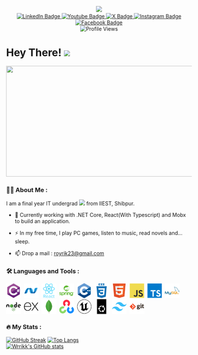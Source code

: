 <div id="header" align="center">
  <img src="https://media.giphy.com/media/MC6eSuC3yypCU/giphy.gif" width="100"/>
</div>
<div id="badges" align="center">
  <a href="https://www.linkedin.com/in/anirban-roy-155714201">
    <img src="https://img.shields.io/badge/LinkedIn-blue?style=for-the-badge&logo=linkedin&logoColor=white" alt="LinkedIn Badge"/>
  </a>
  <a href="https://www.youtube.com/channel/UC3LO9hSZX8AqOAjpEWep_zA">
    <img src="https://img.shields.io/badge/YouTube-red?style=for-the-badge&logo=youtube&logoColor=white" alt="Youtube Badge"/>
  </a>
  <a href="https://x.com/_Wrrikk_">
    <img src="https://img.shields.io/badge/X-black?style=for-the-badge&logo=X&logoColor=white" alt="X Badge"/>
  </a>
  <a href="https://www.instagram.com/wrrikk">
    <img src="https://img.shields.io/badge/Instagram-E4405F?style=for-the-badge&logo=instagram&logoColor=white" alt="Instagram Badge"/>
  </a>
  <a href="https://www.facebook.com/wrrikk/">
    <img src="https://img.shields.io/badge/Facebook-316FF6?style=for-the-badge&logo=facebook&logoColor=white" alt="Facebook Badge"/>
  </a>
</div>
<div align = "center">
  <img src="https://komarev.com/ghpvc/?username=Wrrikk&style=flat-square&color=blue" alt="Profile Views""/>
</div>
<h1>
  Hey There!
  <img src="https://media.giphy.com/media/hvRJCLFzcasrR4ia7z/giphy.gif" width="30px"/>
</h1>
<div align="center">
  <img src="https://media.giphy.com/media/Wj7lNjMNDxSmc/giphy.gif" width="600" height="300"/>
</div>


### :man_technologist: About Me :
I am a final year IT undergrad <img src="https://media.giphy.com/media/WUlplcMpOCEmTGBtBW/giphy.gif" width="30"> from IIEST, Shibpur.

- :seedling: Currently working with .NET Core, React(With Typescript) and Mobx to build an application.

- :zap: In my free time, I play PC games, listen to music, read novels and... sleep.

- :mailbox: Drop a mail : royrik23@gmail.com
                                                          
### :hammer_and_wrench: Languages and Tools :
<div>
  <a href="https://learn.microsoft.com/en-us/dotnet/csharp/"><img src="https://github.com/devicons/devicon/blob/master/icons/csharp/csharp-original.svg" title="C#" alt="CSharp" width="40" height="40"/></a>&nbsp;
  <a href="https://dotnet.microsoft.com/en-us/apps/aspnet"><img src="https://github.com/devicons/devicon/blob/master/icons/dot-net/dot-net-original.svg" title="ASP.NET" alt=".NET" width="40" height="40"/></a>&nbsp;
  <a href="https://reactjs.org/"><img src="https://github.com/devicons/devicon/blob/master/icons/react/react-original-wordmark.svg" title="React" alt="React" width="40" height="40"/></a>&nbsp;
  <a href="https://spring.io/"><img src="https://github.com/devicons/devicon/blob/master/icons/spring/spring-original-wordmark.svg" title="Spring" alt="Spring" width="40" height="40"/></a>&nbsp;
  <a href="https://isocpp.org/"><img src="https://github.com/devicons/devicon/blob/master/icons/cplusplus/cplusplus-original.svg" title="C++" alt="CPlusPlus" width="40" height="40"/></a>&nbsp;
  <a href="https://www.w3schools.com/css/"><img src="https://github.com/devicons/devicon/blob/master/icons/css3/css3-plain-wordmark.svg"  title="CSS3" alt="CSS" width="40" height="40"/></a>&nbsp;
  <a href="https://html.spec.whatwg.org/"><img src="https://github.com/devicons/devicon/blob/master/icons/html5/html5-original.svg" title="HTML5" alt="HTML" width="40" height="40"/></a>&nbsp;
  <a href="https://www.javascript.com/"><img src="https://github.com/devicons/devicon/blob/master/icons/javascript/javascript-original.svg" title="JavaScript" alt="JavaScript" width="40" height="40"/></a>&nbsp;
  <a href="https://www.typescriptlang.org/"><img src="https://github.com/devicons/devicon/blob/master/icons/typescript/typescript-original.svg" title="TypeScript" alt="TypeScript" width="40" height="40"/></a>&nbsp;
  <a href="https://www.mysql.com/"><img src="https://github.com/devicons/devicon/blob/master/icons/mysql/mysql-original-wordmark.svg" title="MySQL"  alt="MySQL" width="40" height="40"/></a>&nbsp;
  <a href="https://nodejs.org/en/"><img src="https://github.com/devicons/devicon/blob/master/icons/nodejs/nodejs-original-wordmark.svg" title="NodeJS" alt="NodeJS" width="40" height="40"/></a>&nbsp;
  <a href="https://expressjs.com/"><img src="https://github.com/devicons/devicon/blob/master/icons/express/express-original.svg" title="Express" alt="Express" width="40" height="40"/></a>&nbsp;
  <a href="https://www.mongodb.com/"><img src="https://github.com/devicons/devicon/blob/master/icons/mongodb/mongodb-original.svg" title="MongoDB" alt="MongoDB" width="40" height="40"/></a>&nbsp;
  <a href="https://opencv.org/"><img src="https://github.com/devicons/devicon/blob/master/icons/opencv/opencv-original.svg" title="OpenCV" alt="OpenCV" width="40" height="40"/></a>&nbsp;
  <a href="https://www.unrealengine.com/"><img src="https://github.com/devicons/devicon/blob/master/icons/unrealengine/unrealengine-original.svg" title="UnrealEngine" alt="UE5" width="40" height="40"/></a>&nbsp;
  <a href="https://ubuntu.com/"><img src="https://github.com/devicons/devicon/blob/master/icons/ubuntu/ubuntu-plain.svg" title="Ubuntu" alt="Ubuntu" width="40" height="40"/></a>&nbsp;
  <a href="https://tailwindcss.com/"><img src="https://github.com/devicons/devicon/blob/master/icons/tailwindcss/tailwindcss-plain.svg" title="Tailwind" alt="Tailwind" width="40" height="40"/></a>&nbsp;
  <a href="https://git-scm.com/"><img src="https://github.com/devicons/devicon/blob/master/icons/git/git-original-wordmark.svg" title="Git" **alt="Git" width="40" height="40"/></a>
</div>
                                                                                                                                               
### :fire: My Stats :
[![GitHub Streak](http://github-readme-streak-stats.herokuapp.com?user=Wrrikk&theme=dark&background=000000)](https://git.io/streak-stats)
[![Top Langs](https://github-readme-stats.vercel.app/api/top-langs/?username=Wrrikk&layout=compact&theme=vision-friendly-dark)](https://github.com/anuraghazra/github-readme-stats)                                                                                                               
[![Wrrikk's GitHub stats](https://github-readme-stats.vercel.app/api?username=Wrrikk&show_icons=true&theme=tokyonight)](https://github.com/anuraghazra/github-readme-stats)
